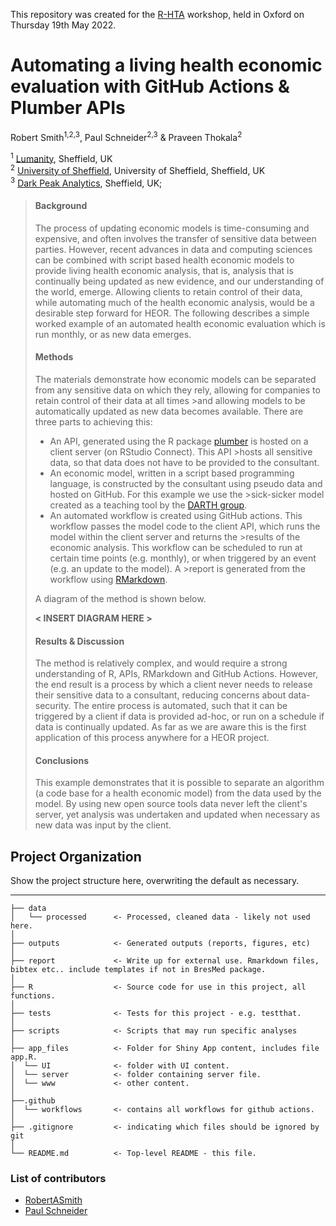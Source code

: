 This repository was created for the [R-HTA](https://r-hta.org/) workshop, held in Oxford on Thursday 19th May 2022. 

# **Automating a living health economic evaluation with GitHub Actions & Plumber APIs**

Robert Smith<sup>1,2,3</sup>,  Paul Schneider<sup>2,3</sup> & Praveen Thokala<sup>2</sup>

<sup>1</sup> [Lumanity](https://lumanity.com/), Sheffield, UK    
<sup>2</sup> [University of Sheffield](https://www.sheffield.ac.uk/scharr), University of Sheffield, Sheffield, UK    
<sup>3</sup> [Dark Peak Analytics](https://darkpeakanalytics.com/), Sheffield, UK;

>#### **Background**
>
>The process of updating economic models is time-consuming and expensive, and often involves the transfer of sensitive data between parties.
>However, recent advances in data and computing sciences can be combined with script based health economic models to provide living health economic analysis, that is, analysis
>that is continually being updated as new evidence, and our understanding of the world, emerge.
>Allowing clients to retain control of their data, while automating much of the health economic analysis, would be a desirable step forward for HEOR.
>The following describes a simple worked example of an automated health economic evaluation which is run monthly, or as new data emerges.
>
>
>#### **Methods**
>
>The materials demonstrate how economic models can be separated from any sensitive data on which they rely, allowing for companies to retain control of their data at all times >and allowing models to be automatically updated as new data becomes available. There are three parts to achieving this:
>- An API, generated using the R package [plumber](https://www.rplumber.io/?msclkid=b4faa783bbfc11ec93ded7f5b4523880/) is hosted on a client server (on RStudio Connect). This API >hosts all sensitive data, so that data does not have to be provided to the consultant. 
>- An economic model, written in a script based programming language, is constructed by the consultant using pseudo data and hosted on GitHub. For this example we use the >sick-sicker model created as a teaching tool by the [DARTH group](http://darthworkgroup.com/). 
>- An automated workflow is created using GitHub actions. This workflow passes the model code to the client API, which runs the model within the client server and returns the >results of the economic analysis. This workflow can be scheduled to run at certain time points (e.g. monthly), or when triggered by an event (e.g. an update to the model). A >report is generated from the workflow using [RMarkdown](https://rmarkdown.rstudio.com/?msclkid=2f44ca56bbfe11eca6ec37c1951dc1f9).
>
>A diagram of the method is shown below.
>
>**< INSERT DIAGRAM HERE >**
>
>#### **Results & Discussion**
>
>The method is relatively complex, and would require a strong understanding of R, APIs, RMarkdown and GitHub Actions.
>However, the end result is a process by which a client never needs to release their sensitive data to a consultant, reducing concerns about data-security.
>The entire process is automated, such that it can be triggered by a client if data is provided ad-hoc, or run on a schedule if data is continually updated.
>As far as we are aware this is the first application of this process anywhere for a HEOR project.
>
>#### **Conclusions**
>
>This example demonstrates that it is possible to separate an algorithm (a code base for a health economic model) from the data used by the model. 
>By using new open source tools data never left the client's server, yet analysis was undertaken and updated when necessary as new data was input by the client.


## Project Organization

Show the project structure here, overwriting the default as necessary.

------------------------

```
├── data
│   └── processed      <- Processed, cleaned data - likely not used here.
│
├── outputs            <- Generated outputs (reports, figures, etc)
│
├── report             <- Write up for external use. Rmarkdown files, bibtex etc.. include templates if not in BresMed package.
│
├── R                  <- Source code for use in this project, all functions.
│
├── tests              <- Tests for this project - e.g. testthat.
│
├── scripts            <- Scripts that may run specific analyses
│
├── app_files          <- Folder for Shiny App content, includes file app.R.
│  └── UI              <- folder with UI content.
│  └── server          <- folder containing server file.
│  └── www             <- other content.
│
├──.github 
│  └── workflows       <- contains all workflows for github actions.
│
├── .gitignore         <- indicating which files should be ignored by git
│
└── README.md          <- Top-level README - this file.
```

### List of contributors
- [RobertASmith](Robert.Smith@lumanity.com)
- [Paul Schneider](pschneider@darkpeakanalytics.com)
